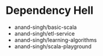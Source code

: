 # Dependency Hell
- anand-singh/basic-scala
- anand-singh/etl-service
- anand-singh/learning-algorithms
- anand-singh/scala-playground
